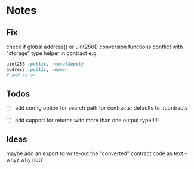 # Notes


## Fix

check if global  address() or uint256() conversion functions
conflict with  "storage" type helper in contract e.g.

``` ruby
uint256 :public, :totalSupply
address :public, :owner
# and so on
```




## Todos

- [ ]  add config option for search path for contracts; defaults to ./contracts
- [ ]  add support for returns with more than one output type!!!!!



## Ideas

maybe add an export to write-out the "converted" contract code as text - why? why not?